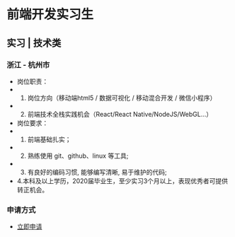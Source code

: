 
# 前端开发实习生
## 实习  |  技术类
### 浙江 - 杭州市

- 岗位职责：
- 1. 岗位方向（移动端html5 / 数据可视化 / 移动混合开发 / 微信小程序）
- 2. 前端技术全栈实践机会（React/React Native/NodeJS/WebGL...）
- 岗位要求：
- 1. 前端基础扎实；
- 2. 熟练使用 git、github、linux 等工具;
- 3. 有良好的编码习惯, 能够编写清晰, 易于维护的代码;
- 4.本科及以上学历，2020届毕业生，至少实习3个月以上，表现优秀者可提供转正机会。
### 申请方式
- <a href="mailto:hr@tuya.com" title=yourName-前端开发实习生>立即申请</a>